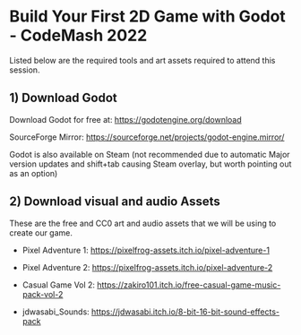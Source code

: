 # Build Your First 2D Game with Godot - CodeMash 2022

Listed below are the required tools and art assets required to attend this session.

## 1) Download Godot
Download Godot for free at: https://godotengine.org/download

SourceForge Mirror: https://sourceforge.net/projects/godot-engine.mirror/

Godot is also available on Steam (not recommended due to automatic Major version updates and shift+tab causing Steam overlay, but worth pointing out as an option)

## 2) Download visual and audio Assets
These are the free and CC0 art and audio assets that we will be using to create our game.

- Pixel Adventure 1:
    https://pixelfrog-assets.itch.io/pixel-adventure-1

- Pixel Adventure 2:
    https://pixelfrog-assets.itch.io/pixel-adventure-2

- Casual Game Vol 2:
    https://zakiro101.itch.io/free-casual-game-music-pack-vol-2

- jdwasabi_Sounds:
    https://jdwasabi.itch.io/8-bit-16-bit-sound-effects-pack

